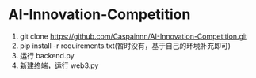 # AI-Innovation-Competition
1. git clone https://github.com/Caspainnn/AI-Innovation-Competition.git
2. pip install -r requirements.txt(暂时没有，基于自己的环境补充即可)
3. 运行 backend.py
4. 新建终端，运行 web3.py
